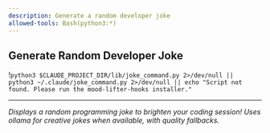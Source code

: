 ```yaml
---
description: Generate a random developer joke
allowed-tools: Bash(python3:*)
---
```


## Generate Random Developer Joke

!`python3 $CLAUDE_PROJECT_DIR/lib/joke_command.py 2>/dev/null || python3 ~/.claude/joke_command.py 2>/dev/null || echo "Script not found. Please run the mood-lifter-hooks installer."`

---

*Displays a random programming joke to brighten your coding session! Uses ollama for creative jokes when available, with quality fallbacks.*